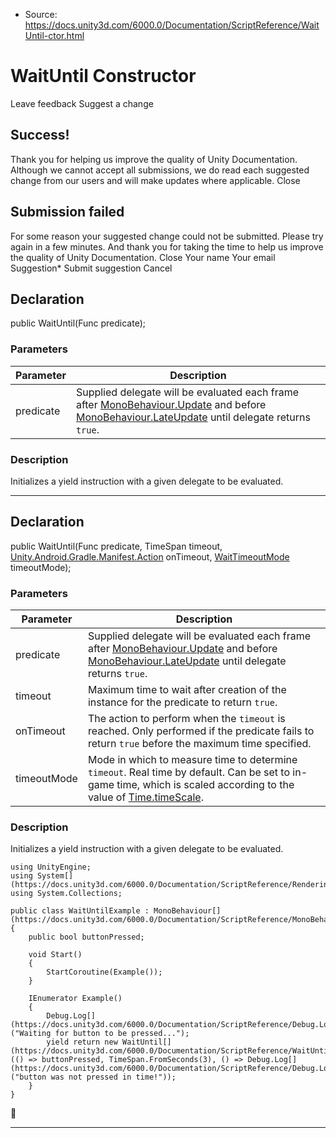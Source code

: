 * Source: https://docs.unity3d.com/6000.0/Documentation/ScriptReference/WaitUntil-ctor.html

# WaitUntil Constructor
Leave feedback
Suggest a change
## Success!
Thank you for helping us improve the quality of Unity Documentation. Although we cannot accept all submissions, we do read each suggested change from our users and will make updates where applicable.
Close
## Submission failed
For some reason your suggested change could not be submitted. Please <a>try again</a> in a few minutes. And thank you for taking the time to help us improve the quality of Unity Documentation.
Close
Your name Your email Suggestion* Submit suggestion
Cancel
## Declaration
public WaitUntil(Func<bool> predicate); 
### Parameters
Parameter | Description  
---|---  
predicate | Supplied delegate will be evaluated each frame after [MonoBehaviour.Update](https://docs.unity3d.com/6000.0/Documentation/ScriptReference/MonoBehaviour.Update.html) and before [MonoBehaviour.LateUpdate](https://docs.unity3d.com/6000.0/Documentation/ScriptReference/MonoBehaviour.LateUpdate.html) until delegate returns `true`.  
### Description
Initializes a yield instruction with a given delegate to be evaluated.
* * *
## Declaration
public WaitUntil(Func<bool> predicate, TimeSpan timeout, [Unity.Android.Gradle.Manifest.Action](https://docs.unity3d.com/6000.0/Documentation/ScriptReference/Unity.Android.Gradle.Manifest.Action.html) onTimeout, [WaitTimeoutMode](https://docs.unity3d.com/6000.0/Documentation/ScriptReference/WaitTimeoutMode.html) timeoutMode); 
### Parameters
Parameter | Description  
---|---  
predicate | Supplied delegate will be evaluated each frame after [MonoBehaviour.Update](https://docs.unity3d.com/6000.0/Documentation/ScriptReference/MonoBehaviour.Update.html) and before [MonoBehaviour.LateUpdate](https://docs.unity3d.com/6000.0/Documentation/ScriptReference/MonoBehaviour.LateUpdate.html) until delegate returns `true`.  
timeout | Maximum time to wait after creation of the instance for the predicate to return `true`.  
onTimeout | The action to perform when the `timeout` is reached. Only performed if the predicate fails to return `true` before the maximum time specified.  
timeoutMode | Mode in which to measure time to determine `timeout`. Real time by default. Can be set to in-game time, which is scaled according to the value of [Time.timeScale](https://docs.unity3d.com/6000.0/Documentation/ScriptReference/Time-timeScale.html).  
### Description
Initializes a yield instruction with a given delegate to be evaluated.
```
using UnityEngine;
using System[](https://docs.unity3d.com/6000.0/Documentation/ScriptReference/Rendering.VirtualTexturing.System.html);
using System.Collections;  
  
public class WaitUntilExample : MonoBehaviour[](https://docs.unity3d.com/6000.0/Documentation/ScriptReference/MonoBehaviour.html)
{
    public bool buttonPressed;  
  
    void Start()
    {
        StartCoroutine(Example());
    }  
  
    IEnumerator Example()
    {
        Debug.Log[](https://docs.unity3d.com/6000.0/Documentation/ScriptReference/Debug.Log.html)("Waiting for button to be pressed...");
        yield return new WaitUntil[](https://docs.unity3d.com/6000.0/Documentation/ScriptReference/WaitUntil.html)(() => buttonPressed, TimeSpan.FromSeconds(3), () => Debug.Log[](https://docs.unity3d.com/6000.0/Documentation/ScriptReference/Debug.Log.html)("button was not pressed in time!"));
    }
}

```

* * *

